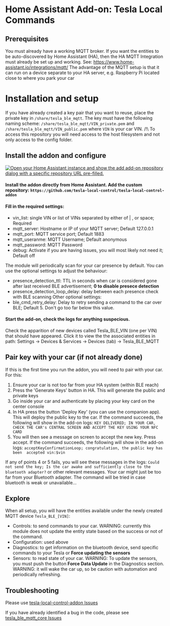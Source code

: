 # Home Assistant Add-on: Tesla Local Commands

## Prerequisites

You must already have a working MQTT broker. If you want the entities to be auto-discovered by Home Assistant (HA), then the HA MQTT Integration must already be set up and working. See: https://www.home-assistant.io/integrations/mqtt/
The advantage of the MQTT setup is that it can run on a device separate to your HA server, e.g. Raspberry Pi located close to where you park your car 

# Installation and setup

If you have already created a key pair that you want to reuse, place the private key in `/share/tesla_ble_mqtt`.
The key must have the following naming scheme: `/share/tesla_ble_mqtt/VIN_private.pem` and `/share/tesla_ble_mqtt/VIN_public.pem` where `VIN` is your car VIN.
/!\ To access this repository you will need access to the host filesystem and not only access to the config folder.

## Install the addon and configure

[![Open your Home Assistant instance and show the add add-on repository dialog with a specific repository URL pre-filled.](https://my.home-assistant.io/badges/supervisor_add_addon_repository.svg)](https://my.home-assistant.io/redirect/supervisor_add_addon_repository/?repository_url=https://github.com/tesla-local-control/tesla-local-control-addon)

#### Install the addon directly from Home Assistant. Add the custom repository: `https://github.com/tesla-local-control/tesla-local-control-addon`

#### Fill in the required settings:
- vin_list: single VIN or list of VINs separated by either of | , or space; Required
- mqtt_server: Hostname or IP of your MQTT server; Default 127.0.0.1
- mqtt_port: MQTT service port; Default 1883
- mqtt_useranme: MQTT Username; Default anonymous
- mqtt_password: MQTT Password
- debug: Activate if you are having issues, you will most likely not need it; Default off

The module will periodically scan for your car presence by default. You can use the optional settings to adjust the behaviour:
- presence_detection_ttl: TTL in seconds when car is considered gone after last received BLE advertisement; **0 to disable presece detection**
- presence_detection_loop_delay: delay between each presence check with BLE scanning
Other optional settings:
- ble_cmd_retry_delay: Delay to retry sending a command to the car over BLE; Default 5. Don't go too far below this value.

#### Start the add-on, check the logs for anything suspecious.
Check the apparition of new devices called Tesla_BLE_VIN (one per VIN) that should have appeared. Click it to view the the associated entities in path: Settings -> Devices & Services -> Devices (tab) -> Tesla_BLE_MQTT

## Pair key with your car (if not already done)

If this is the first time you run the addon, you will need to pair with your car. For this:
1. Ensure your car is not too far from your HA system (within BLE reach)
2. Press the 'Generate Keys' button in HA. This will generate the public and private keys
3. Go inside your car and authenticate by placing your key card on the center console
4. In HA press the button 'Deploy Key' (you can use the companion app). This will deploy the public key to the car.
   If the command succeeds, the following will show in the add-on logs: `KEY DELIVERED; IN YOUR CAR, CHECK THE CAR's CENTRAL SCREEN AND ACCEPT THE KEY USING YOUR NFC CARD`
5. You will then see a message on screen to accept the new key. Press accept.
   If the command succeeds, the following will show in the add-on logs: `acceptKeyConfirmationLoop; congratulation, the public key has been  accepted vin:$vin`

If any of points 4 or 5 fails, you will see these messages in the logs: `Could not send the key; Is the car awake and sufficiently close to the bluetooth adapter?` or other relevant messages. Your car might just be too far from your Bluetooth adapter. The command will be tried in case bluetooth is weak or unavailable...

## Explore

When all setup, you will have the entities available under the newly created MQTT device `Tesla_BLE_[VIN]`:
- Controls: to send commands to your car. WARNING: currently this module does not update the entity state based on the success or not of the command.
- Configuration: used above
- Diagnostics: to get information on the bluetooth device, send specific commands to your Tesla or **Force updating the sensors**
- Sensors: to read state of your car. WARNING: To update the sensors, you must push the button **Force Data Update** in the Diagnostics section. WARNING: it will wake the car up, so be caution with automation and periodically refreshing.


## Troubleshooting

Please use [tesla-local-control-addon Issues](https://github.com/tesla-local-control/tesla-local-control-addon/issues)

If you have already identified a bug in the code, please see [tesla_ble_mqtt_core Issues](https://github.com/tesla-local-control/tesla_ble_mqtt_core/issues)
